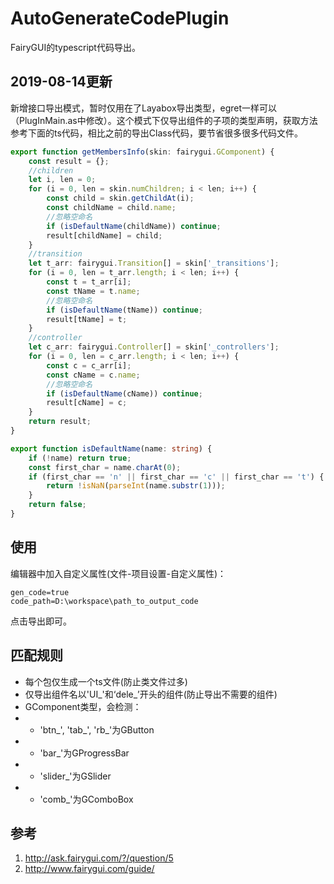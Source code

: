 # AutoGenerateCodePlugin
FairyGUI的typescript代码导出。

## 2019-08-14更新
新增接口导出模式，暂时仅用在了Layabox导出类型，egret一样可以（PlugInMain.as中修改）。这个模式下仅导出组件的子项的类型声明，获取方法参考下面的ts代码，相比之前的导出Class代码，要节省很多很多代码文件。
```typescript
export function getMembersInfo(skin: fairygui.GComponent) {
    const result = {};
    //children
    let i, len = 0;
    for (i = 0, len = skin.numChildren; i < len; i++) {
        const child = skin.getChildAt(i);
        const childName = child.name;
        //忽略空命名
        if (isDefaultName(childName)) continue;
        result[childName] = child;
    }
    //transition
    let t_arr: fairygui.Transition[] = skin['_transitions'];
    for (i = 0, len = t_arr.length; i < len; i++) {
        const t = t_arr[i];
        const tName = t.name;
        //忽略空命名
        if (isDefaultName(tName)) continue;
        result[tName] = t;
    }
    //controller
    let c_arr: fairygui.Controller[] = skin['_controllers'];
    for (i = 0, len = c_arr.length; i < len; i++) {
        const c = c_arr[i];
        const cName = c.name;
        //忽略空命名
        if (isDefaultName(cName)) continue;
        result[cName] = c;
    }
    return result;
}

export function isDefaultName(name: string) {
    if (!name) return true;
    const first_char = name.charAt(0);
    if (first_char == 'n' || first_char == 'c' || first_char == 't') {
        return !isNaN(parseInt(name.substr(1)));
    }
    return false;
}
```

## 使用
编辑器中加入自定义属性(文件-项目设置-自定义属性)：
```
gen_code=true
code_path=D:\workspace\path_to_output_code
```
点击导出即可。

## 匹配规则
- 每个包仅生成一个ts文件(防止类文件过多)
- 仅导出组件名以'UI_'和‘dele_’开头的组件(防止导出不需要的组件)
- GComponent类型，会检测：
- - 'btn_', 'tab_', 'rb_'为GButton
- - 'bar_'为GProgressBar
- - 'slider_'为GSlider
- - 'comb_'为GComboBox

## 参考
1. http://ask.fairygui.com/?/question/5
2. http://www.fairygui.com/guide/

